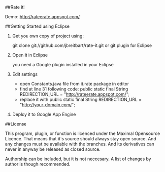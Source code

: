 ##Rate it!

Demo: http://rateerate.appspot.com/


##Getting Started using Eclipse

1) Get you own copy of project using: 
    
     git clone git://github.com/jbreitbart/rate-it.git
     or 
     git plugin for Eclipse

2) Open it in Eclipse

    you need a Google plugin installed in your Eclipse

3) Edit settings

    - open Constants.java file from it.rate package in editor
    - find at line 31 following code:
            public static final String REDIRECTION_URL = "http://rateerate.appspot.com/";  
    - replace it with 
            public static final String REDIRECTION_URL = "http://your-domain.com/";  
            
4) Deploy it to Google App Engine


##License

This program, plugin, or function is licenced under the Maximal Opensource Licence. That means that it`s source should always stay open source. And any changes must be available with the branches. And its derivatives can never in anyway be released as closed source.

Authorship can be included, but it is not neccesary. A list of changes by author is though recommended.